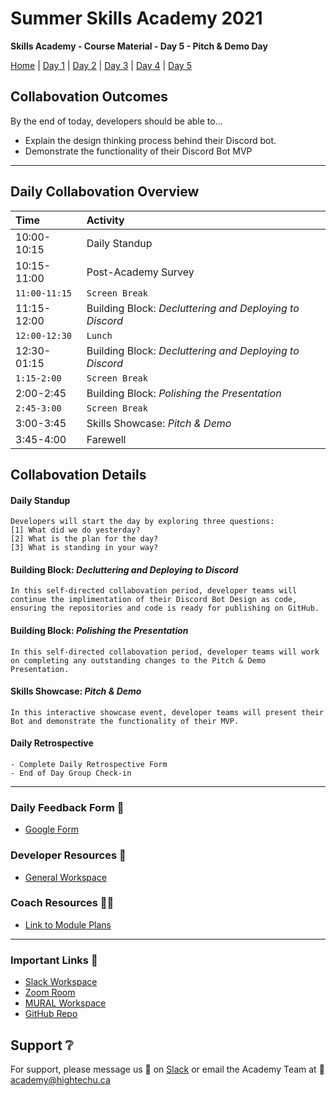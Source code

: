 # Summer Skills Academy 2021

**Skills Academy - Course Material - Day 5 - Pitch & Demo Day**

[Home](/2021-skills-academy) | [Day 1](/2021-skills-academy/modules/day1/) | [Day 2](/2021-skills-academy/modules/day2/) | [Day 3](/2021-skills-academy/modules/day3/) | [Day 4](/2021-skills-academy/modules/day4/) | [Day 5](/2021-skills-academy/modules/day5/) 

## Collabovation Outcomes

By the end of today, developers should be able to...
* Explain the design thinking process behind their Discord bot. 
* Demonstrate the functionality of their Discord Bot MVP

---

## Daily Collabovation Overview

|Time|Activity|
|:---|:---|
|10:00-10:15|Daily Standup| 
|10:15-11:00|Post-Academy Survey |
|`11:00-11:15`|`Screen Break`|
|11:15-12:00|Building Block: _Decluttering and Deploying to Discord_ | 
|`12:00-12:30`|`Lunch`|
|12:30-01:15|Building Block: _Decluttering and Deploying to Discord_ | 
|`1:15-2:00`|`Screen Break`|
|2:00-2:45|Building Block: _Polishing the Presentation_| 
|`2:45-3:00`|`Screen Break`|
|3:00-3:45|Skills Showcase: _Pitch & Demo_| 
|3:45-4:00|Farewell| 


## Collabovation Details

#### Daily Standup

```
Developers will start the day by exploring three questions:
[1] What did we do yesterday? 
[2] What is the plan for the day? 
[3] What is standing in your way?
```


#### Building Block: _Decluttering and Deploying to Discord_

```
In this self-directed collabovation period, developer teams will continue the implimentation of their Discord Bot Design as code, ensuring the repositories and code is ready for publishing on GitHub. 
```

#### Building Block: _Polishing the Presentation_

```
In this self-directed collabovation period, developer teams will work on completing any outstanding changes to the Pitch & Demo Presentation.
```

#### Skills Showcase: _Pitch & Demo_

```
In this interactive showcase event, developer teams will present their Bot and demonstrate the functionality of their MVP.
```

#### Daily Retrospective

```
- Complete Daily Retrospective Form
- End of Day Group Check-in
```

---

### Daily Feedback Form :loudspeaker:

* [Google Form](https://forms.gle/tNmshMyaU2523mD4A)

### Developer Resources :blue_book:

* [General Workspace](https://app.mural.co/t/hightechu8022/m/hightechu8022/1628903701606/20c50d29cbcdd13cf3c68a2027e6096fc89bd40a?sender=andrew5384)

### Coach Resources :woman_teacher:

* [Link to Module Plans](https://drive.google.com/drive/folders/1vJYErYj_LXAAW-8XfwyFPL44M_YTQ8hz?usp=sharing)

---

### Important Links :link: 

* [Slack Workspace](https://hightechuacademy.slack.com)
* [Zoom Room](https://uvic.zoom.us/j/87546215580?pwd=VDU1VWw5WnJxTkhNelFXdlh5VHg4UT09)
* [MURAL Workspace](https://app.mural.co/t/hightechu8022/m/hightechu8022/1628903701606/20c50d29cbcdd13cf3c68a2027e6096fc89bd40a?sender=andrew5384)
* [GitHub Repo](https://github.com/hightechu/2021-skills-academy) 

## Support :grey_question:

For support, please message us 💬 on [Slack](https://hightechuacademy.slack.com) or email the Academy Team at :email: <academy@hightechu.ca>
